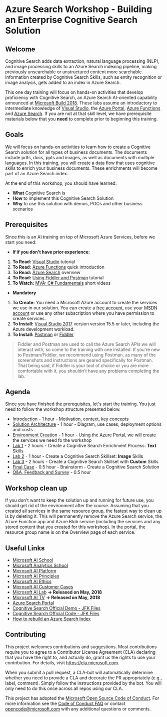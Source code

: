 # Azure Search Workshop - Building an Enterprise Cognitive Search Solution

## Welcome 
Cognitive Search adds data extraction, natural language processing (NLP), and image processing skills to an Azure Search indexing pipeline, making previously unsearchable or unstructured content more searchable. Information created by Cognitive Search Skills, such as entity recognition or image analysis, gets added to an index in Azure Search.

This one day training will focus on hands-on activities that develop proficiency with Cognitive Search, an Azure Search AI-oriented capability announced at [Microsoft Build 2018](https://www.microsoft.com/en-us/build). These labs assume an introductory to intermediate knowledge of [Visual Studio](https://www.visualstudio.com/vs/community/), the [Azure Portal](https://portal.azure.com), [Azure Functions](https://azure.microsoft.com/en-us/services/functions/) and [Azure Search](https://azure.microsoft.com/en-us/services/search/). If you are not at that skill level, we have prerequisite materials below that you **need** to complete prior to beginning this training.

## Goals
We will focus on hands-on activities to learn how to create a Cognitive Search solution for all types of business documents. The documents include pdfs, docs, ppts and images, as well as documents with multiple languages. 
In this training, you will create a data flow that uses cognitive skills to enrich your business documents. These enrichments will become part of an Azure Search index. 

At the end of this workshop, you should have learned:

+ **What** Cognitive Search is 
+ **How** to implement this Cognitive Search Solution
+ **Why** to use this solution with demos, POCs and other business scenarios


## Prerequisites
Since this is an AI training on top of Microsoft Azure Services, before we start you need:

+ **If if you don't have prior experience:**
1. **To Read:** [Visual Studio](https://docs.microsoft.com/en-us/visualstudio/ide/visual-studio-ide) tutorial
1. **To Read:** [Azure Functions](https://docs.microsoft.com/en-us/azure/azure-functions/functions-overview) quick introduction 
1. **To Read:** [Azure Search](https://docs.microsoft.com/en-us/azure/search/search-what-is-azure-search) overview
1. **To Read:** [Using Fiddler and Postman](https://docs.microsoft.com/en-us/azure/search/search-fiddler) tutorial
1. **To Watch:** [MVA: C# Fundamentals](https://mva.microsoft.com/en-us/training-courses/c-fundamentals-for-absolute-beginners-16169?l=Lvld4EQIC_2706218949) short videos

+ **Mandatory**
1. **To Create:** You need a Microsoft Azure account to create the services we use in our solution. You can create a [free account](https://azure.microsoft.com/en-us/free/), use your [MSDN account](https://azure.microsoft.com/en-us/pricing/member-offers/credit-for-visual-studio-subscribers/) or use any other subscription where you have permission to create services.
1. **To Install:** [Visual Studio 2017](https://www.visualstudio.com/vs/) version version 15.5 or later, including the Azure development workload.
1. **To Install:** [Postman](https://www.getpostman.com/) or [Fiddler](https://www.telerik.com/download/fiddler) 

> Fiddler and Postman are used to call the Azure Search APIs we will interact with, so come to the training with one installed. If you're new to Postman/Fiddler, we recommend using Postman, as many of the screenshots and instructions are geared specifically for Postman. That being said, if Fiddler is your tool of choice or you are more comfortable with it, you shouldn't have any problems completing the lab.


## Agenda
Since you have finished the prerequisites, let's start the training. You just need to follow the workshop structure presented below.

+ [Introduction](01-Introduction.md) - 1 hour - Motivation, context, key concepts
+ [Solution Architecture](02-Solution-Architecture.md) - 1 hour - Diagram, use cases, deployment options and costs
+ [Environment Creation](03-Environment-Creation.md) - 1 hour - Using the Azure Portal, we will create the services we need fo the workshop
+ [Lab 1](04-Lab-1-Text-Skills.md) - 2 hours - Create a Cognitive Search Enrichment Process: **Text** Skills
+ [Lab 2](05-Lab-2-Image-Skills.md) - 1 hour - Create a Cognitive Search Skillset: **Image** Skills
+ [Lab 3](06-Lab-3-Custom-Skills.md) - 2 hours - Create a Cognitive Search Skillset with **Custom** Skills
+ [Final Case](07-Final-Case.md) - 0.5 hour - Brainstorm - Create a Cognitive Search Solution
+ [Q&A, Feedback and Survey](08-QA-Feedback-Survey.md) - 0.5 hour


## Workshop clean up
If you don't want to keep the solution up and running for future use, you should get rid of the environment after the course. Assuming that you created all services in the same resource group, the fastest way to clean up is by deleting it. This will permanently remove the Azure Search service, the Azure Function app and Azure Blob service (including the services and any stored content that you created for this workshop). In the portal, the resource group name is on the Overview page of each service.


## Useful Links
+ [Microsoft AI School](https://aischool.microsoft.com/learning-paths)
+ [Microsoft Analytics School](https://learnanalytics.microsoft.com/) 
+ [Microsoft AI Platform](https://www.microsoft.com/en-us/ai)
+ [Microsoft AI Principles](https://www.microsoft.com/en-us/AI/our-approach-to-ai)
+ [Microsoft AI Ethics](https://aka.ms/ai-ethics)
+ [Microsoft AI Customer Cases](https://www.microsoft.com/en-us/ai/customer-stories)
+ [Microsoft AI Lab](https://www.ailab.microsoft.com/) **-> Released on May, 2018**
+ [Microsoft AI TV](https://aka.ms/AzureTV) **-> Released on May, 2018**
+ [Azure Search Portal](https://docs.microsoft.com/en-us/azure/search/search-what-is-azure-search)
+ [Cognitive Search Official Demo - JFK Files](https://jfk-demo.azurewebsites.net/)
+ [Cognitive Search Official Code - JFK Files](https://github.com/Microsoft/AzureSearch_JFK_Files)
+ [How to rebuild an Azure Search Index](https://docs.microsoft.com/en-us/rest/api/searchservice/addupdate-or-delete-documents)

## Contributing

This project welcomes contributions and suggestions.  Most contributions require you to agree to a
Contributor License Agreement (CLA) declaring that you have the right to, and actually do, grant us
the rights to use your contribution. For details, visit https://cla.microsoft.com.

When you submit a pull request, a CLA-bot will automatically determine whether you need to provide
a CLA and decorate the PR appropriately (e.g., label, comment). Simply follow the instructions
provided by the bot. You will only need to do this once across all repos using our CLA.

This project has adopted the [Microsoft Open Source Code of Conduct](https://opensource.microsoft.com/codeofconduct/).
For more information see the [Code of Conduct FAQ](https://opensource.microsoft.com/codeofconduct/faq/) or
contact [opencode@microsoft.com](mailto:opencode@microsoft.com) with any additional questions or comments.


